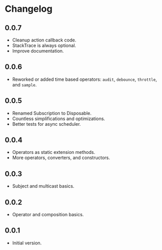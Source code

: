 # Changelog

## 0.0.7

- Cleanup action callback code.
- StackTrace is always optional.
- Improve documentation.

## 0.0.6

- Reworked or added time based operators: `audit`, `debounce`, `throttle`, and `sample`.

## 0.0.5

- Renamed Subscription to Disposable.
- Countless simplifications and optimizations.
- Better tests for async scheduler.

## 0.0.4

- Operators as static extension methods.
- More operators, converters, and constructors.

## 0.0.3

- Subject and multicast basics.

## 0.0.2

- Operator and composition basics.

## 0.0.1

- Initial version.
